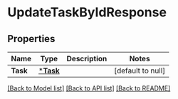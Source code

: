# UpdateTaskByIdResponse

## Properties
Name | Type | Description | Notes
------------ | ------------- | ------------- | -------------
**Task** | [***Task**](Task.md) |  | [default to null]

[[Back to Model list]](../README.md#documentation-for-models) [[Back to API list]](../README.md#documentation-for-api-endpoints) [[Back to README]](../README.md)

